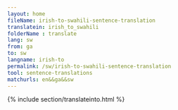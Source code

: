 ```yaml
---
layout: home
fileName: irish-to-swahili-sentence-translation
translatein: irish_to_swahili
folderName : translate
lang: sw
from: ga
to: sw
langname: irish-to
permalink: /sw/irish-to-swahili-sentence-translation
tool: sentence-translations
matchurls: en&&ga&&sw
---
```

{% include section/translateinto.html %}
